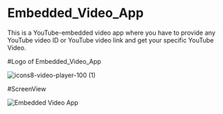 # Embedded_Video_App
This is a YouTube-embedded video app where you have to provide any YouTube video ID or YouTube video link and get your specific YouTube Video.

#Logo of Embedded_Video_App

![icons8-video-player-100 (1)](https://github.com/ruman-dev/Embedded_Video_App/assets/100184592/d0ccfe18-2aca-40d2-a758-3627081a18b6)


#ScreenView

![Embedded Video App](https://github.com/ruman-dev/Embedded_Video_App/assets/100184592/baec1665-2f3b-43d7-ac5d-dabf85d792cb)
